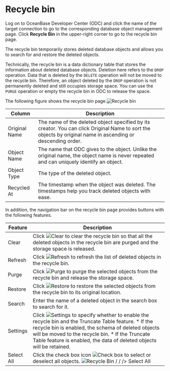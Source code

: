 Recycle bin 
================================

Log on to OceanBase Developer Center (ODC) and click the name of the target connection to go to the corresponding database object management page. Click **Recycle Bin** in the upper-right corner to go to the recycle bin page. 



The recycle bin temporarily stores deleted database objects and allows you to search for and restore the deleted objects. 

Technically, the recycle bin is a data dictionary table that stores the information about deleted database objects. Deletion here refers to the `DROP` operation. Data that is deleted by the `DELETE` operation will not be moved to the recycle bin. Therefore, an object deleted by the `DROP` operation is not permanently deleted and still occupies storage space. You can use the `PURGE` operation or empty the recycle bin in ODC to release the space. 

The following figure shows the recycle bin page.![Recycle bin](https://help-static-aliyun-doc.aliyuncs.com/assets/img/en-US/4116211561/p203469.png)


|    Column     |                                                                                 Description                                                                                  |
|---------------|------------------------------------------------------------------------------------------------------------------------------------------------------------------------------|
| Original Name | The name of the deleted object specified by its creator.  You can click Original Name to sort the objects by original name in ascending or descending order. |
| Object Name   | The name that ODC gives to the object.  Unlike the original name, the object name is never repeated and can uniquely identify an object.                     |
| Object Type   | The type of the deleted object.                                                                                                                                              |
| Recycled At   | The timestamp when the object was deleted. The timestamps help you track deleted objects with ease.                                                                          |



In addition, the navigation bar on the recycle bin page provides buttons with the following features.


|  Feature   |                                                                                                                                                                                                                                       Description                                                                                                                                                                                                                                       |
|------------|-----------------------------------------------------------------------------------------------------------------------------------------------------------------------------------------------------------------------------------------------------------------------------------------------------------------------------------------------------------------------------------------------------------------------------------------------------------------------------------------|
| Clear      | Click ![Clear](https://help-static-aliyun-doc.aliyuncs.com/assets/img/en-US/8265511561/p412872.jpg) to clear the recycle bin so that all the deleted objects in the recycle bin are purged and the storage space is released.                                                                                                                                                                                                                                                           |
| Refresh    | Click ![Refresh](https://help-static-aliyun-doc.aliyuncs.com/assets/img/en-US/8265511561/p412817.jpg) to refresh the list of deleted objects in the recycle bin.                                                                                                                                                                                                                                                                                                                        |
| Purge      | Click ![Purge](https://help-static-aliyun-doc.aliyuncs.com/assets/img/en-US/8265511561/p412873.jpg) to purge the selected objects from the recycle bin and release the storage space.                                                                                                                                                                                                                                                                                                   |
| Restore    | Click ![Restore](https://help-static-aliyun-doc.aliyuncs.com/assets/img/en-US/8265511561/p412874.jpg) to restore the selected objects from the recycle bin to its original location.                                                                                                                                                                                                                                                                                                    |
| Search     | Enter the name of a deleted object in the search box to search for it.                                                                                                                                                                                                                                                                                                                                                                                                                  |
| Settings   | Click ![Settings](https://help-static-aliyun-doc.aliyuncs.com/assets/img/en-US/8265511561/p413502.jpg) to specify whether to enable the recycle bin and the Truncate Table feature.  * If the recycle bin is enabled, the schema of deleted objects will be moved to the recycle bin.   * If the Truncate Table feature is enabled, the data of deleted objects will be retained.    |
| Select All | Click the check box icon ![Check box](https://help-static-aliyun-doc.aliyuncs.com/assets/img/en-US/8265511561/p422119.jpg) to select or deselect all objects.  ![Recycle Bin  / / /> Select All](https://help-static-aliyun-doc.aliyuncs.com/assets/img/en-US/8265511561/p422121.png)                                                                                                                                                                                   |





